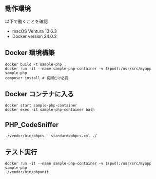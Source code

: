 ## 動作環境

以下で動くことを確認

- macOS Ventura 13.6.3
- Docker version 24.0.2

## Docker 環境構築

```
docker build -t sample-php .
docker run -it --name sample-php-container -v $(pwd):/usr/src/myapp sample-php
composer install # 初回だけ必要
```

## Docker コンテナに入る

```
docker start sample-php-container
docker exec -it sample-php-container bash
```

## PHP_CodeSniffer

```
./vendor/bin/phpcs --standard=phpcs.xml ./
```

## テスト実行

```
docker run -it --name sample-php-container -v $(pwd):/usr/src/myapp sample-php
./vendor/bin/phpunit
```
